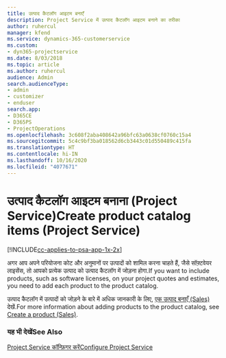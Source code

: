 ```yaml
---
title: उत्पाद कैटलॉग आइटम बनाएँ
description: Project Service में उत्पाद कैटलॉग आइटम बनाने का तरीका
author: ruhercul
manager: kfend
ms.service: dynamics-365-customerservice
ms.custom:
- dyn365-projectservice
ms.date: 8/03/2018
ms.topic: article
ms.author: ruhercul
audience: Admin
search.audienceType:
- admin
- customizer
- enduser
search.app:
- D365CE
- D365PS
- ProjectOperations
ms.openlocfilehash: 3c608f2aba408642a96bfc63a0638cf0760c15a4
ms.sourcegitcommit: 5c4c9bf3ba018562d6cb3443c01d550489c415fa
ms.translationtype: HT
ms.contentlocale: hi-IN
ms.lasthandoff: 10/16/2020
ms.locfileid: "4077671"
---
```

# <a name="create-product-catalog-items-project-service"></a><span data-ttu-id="9c7f6-103">उत्पाद कैटलॉग आइटम बनाना (Project Service)</span><span class="sxs-lookup"><span data-stu-id="9c7f6-103">Create product catalog items (Project Service)</span></span>

[!INCLUDE[cc-applies-to-psa-app-1x-2x](../includes/cc-applies-to-psa-app-1x-2x.md)]

<span data-ttu-id="9c7f6-104">अगर आप अपने परियोजना कोट और अनुमानों पर उत्पादों को शामिल करना चाहते हैं, जैसे सॉफ़्टवेयर लाइसेंस, तो आपको प्रत्येक उत्पाद को उत्पाद कैटलॉग में जोड़ना होगा.</span><span class="sxs-lookup"><span data-stu-id="9c7f6-104">If you want to include products, such as software licenses, on your project quotes and estimates, you need to add each product to the product catalog.</span></span>  
  
 <span data-ttu-id="9c7f6-105">उत्पाद कैटलॉग में उत्पादों को जोड़ने के बारे में अधिक जानकारी के लिए, [एक उत्पाद बनाएँ (Sales)](https://docs.microsoft.com/dynamics365/sales-enterprise/create-product-sales) देखें.</span><span class="sxs-lookup"><span data-stu-id="9c7f6-105">For more information about adding products to the product catalog, see [Create a product (Sales)](https://docs.microsoft.com/dynamics365/sales-enterprise/create-product-sales).</span></span>  
  
### <a name="see-also"></a><span data-ttu-id="9c7f6-106">यह भी देखें</span><span class="sxs-lookup"><span data-stu-id="9c7f6-106">See Also</span></span>  
 [<span data-ttu-id="9c7f6-107">Project Service कॉन्फ़िगर करें</span><span class="sxs-lookup"><span data-stu-id="9c7f6-107">Configure Project Service</span></span>](../psa/configure.md)
